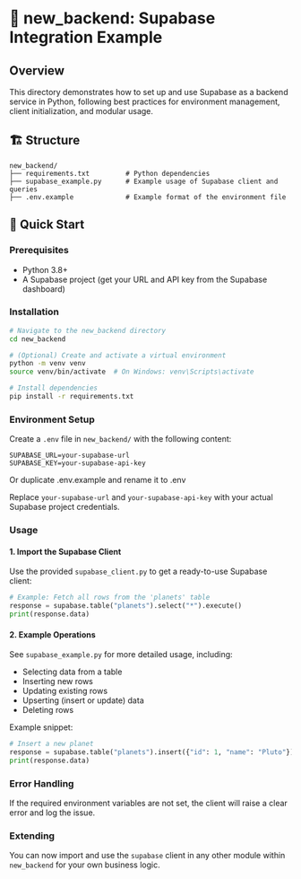 # 🚀 new_backend: Supabase Integration Example

## Overview

This directory demonstrates how to set up and use Supabase as a backend service in Python, following best practices for environment management, client initialization, and modular usage.

## 🏗️ Structure

```
new_backend/
├── requirements.txt         # Python dependencies
├── supabase_example.py      # Example usage of Supabase client and queries
├── .env.example             # Example format of the environment file
```

## 🚦 Quick Start

### Prerequisites

- Python 3.8+
- A Supabase project (get your URL and API key from the Supabase dashboard)

### Installation

```bash
# Navigate to the new_backend directory
cd new_backend

# (Optional) Create and activate a virtual environment
python -m venv venv
source venv/bin/activate  # On Windows: venv\Scripts\activate

# Install dependencies
pip install -r requirements.txt
```

### Environment Setup

Create a `.env` file in `new_backend/` with the following content:

```
SUPABASE_URL=your-supabase-url
SUPABASE_KEY=your-supabase-api-key
```

Or duplicate .env.example and rename it to .env

Replace `your-supabase-url` and `your-supabase-api-key` with your actual Supabase project credentials.

### Usage

#### 1. Import the Supabase Client

Use the provided `supabase_client.py` to get a ready-to-use Supabase client:

```python
# Example: Fetch all rows from the 'planets' table
response = supabase.table("planets").select("*").execute()
print(response.data)
```

#### 2. Example Operations

See `supabase_example.py` for more detailed usage, including:

- Selecting data from a table
- Inserting new rows
- Updating existing rows
- Upserting (insert or update) data
- Deleting rows

Example snippet:
```python
# Insert a new planet
response = supabase.table("planets").insert({"id": 1, "name": "Pluto"}).execute()
print(response.data)
```

### Error Handling

If the required environment variables are not set, the client will raise a clear error and log the issue.

### Extending

You can now import and use the `supabase` client in any other module within `new_backend` for your own business logic. 